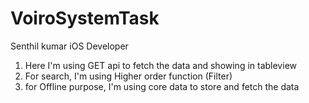 # VoiroSystemTask
Senthil kumar iOS Developer


1. Here I'm using GET api to fetch the data and showing in tableview
2. For search, I'm using Higher order function (Filter)
3. for Offline purpose, I'm using core data to store and fetch the data
